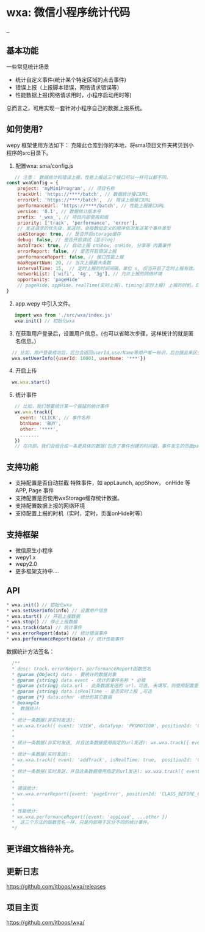 wxa: 微信小程序统计代码
==============================

<a href="https://github.com/itboos/">
    <img src="https://img.shields.io/badge/-wx原生小程序-brightgreen.svg" alt="">
</a>
<a href="https://github.com/itboos/">
    <img src="https://img.shields.io/badge/-wepy1.0-green.svg" alt="">
</a>
<a href="https://github.com/itboos/">
    <img src="https://img.shields.io/badge/-wepy2.0-brightgreen.svg" alt="">
</a>

基本功能
----------------

一些常见统计场景

* 统计自定义事件(统计某个特定区域的点击事件)
* 错误上报（上报脚本错误，网络请求错误等）
* 性能数据上报(网络请求用时，小程序启动用时等)

总而言之，可用实现一套针对小程序自己的数据上报系统。



如何使用?
----------------
wepy 框架使用方法如下：
克隆此仓库到你的本地，将sma项目文件夹拷贝到小程序的src目录下。
1. 配置wxa: sma/config.js
```javascript
   // 注意： 数据统计和错误上报，性能上报这三个接口可以一样可以都不同。
const wxaConfig = {
    project: 'myMiniProgram', // 项目名称
    trackUrl: 'https://****/batch', // 数据统计接口URL
    errorUrl: 'https://****/batch',  // 错误上报接口URL
    performanceUrl: 'https://****/batch', // 性能上报接口URL
    version: '0.1', // 数据统计版本号
    prefix: '_wxa_', // 项目内部使用前缀
    priority: ['track', 'performance', 'error'], 
    // 发送请求的优先级，发送时，会按数组定义的顺序依次发送某个事件类型
    useStorage: true, // 是否开启storage缓存
    debug: false, // 是否开启调试（显示log）
    autoTrack: true, // 自动上报 onShow, onHide, 分享等 内置事件
    errorReport: false, // 是否开启错误上报
    performanceReport: false, // 接口性能上报
    maxReportNum: 20, // 当次上报最大条数
    intervalTime: 15,  // 定时上报的时间间隔，单位 s, 仅当开启了定时上报有效。
    networkList: ['wifi', '4g', '3g'], // 允许上报的网络环境
    opportunity: 'pageHide' 
    // pageHide、appHide、realTime(实时上报)、timing(定时上报) 上报的时机，四选一
}
```
2. app.wepy 中引入文件。
```javascript
   import wxa from './src/wxa/index.js'
   wxa.init() // 初始化wxa
```
3. 在获取用户登录后，设置用户信息。(也可以省略次步骤，这样统计的就是匿名信息。)
``` javascript
  // 比如，用户登录成功后，后台会返回userId,userName等用户唯一标识，后台据此来区分某个独立的用户。
  wxa.setUserInfo({userId: 10001, userName: '***'})
```
4. 开启上传
``` javascript
  wx.wxa.start()
```

5. 统计事件
``` javascript
   // 比如，我们想要统计某一个按钮的统计事件
   wx.wxa.track({
     event: 'CLICK', // 事件名称
     btnName: 'BUY',
     other: '****',
     .......
   })
   // 在内部，我们会组合成一条更具体的数据(包含了事件创建的时间戳，事件发生的页面path, 以及系统信息等。)，然后存入log数组中，等到上报时机到了，我们就会统一上报数据。

```

支持功能
----------------

* 支持配置是否自动拦截 特殊事件，如 appLaunch, appShow， onHide 等APP, Page 事件
* 支持配置是否使用wxStorage缓存统计数据。
* 支持配置数据上报的网络环境
* 支持配置上报的时机（实时，定时，页面onHide时等）

支持框架
----------------
* 微信原生小程序
* wepy1.x
* wepy2.0
* 更多框架支持中....

API
----------------
``` javascript
* wxa.init() // 初始化wxa
* wxa.setUserInfo(info) // 设置用户信息
* wxa.start() // 开启上报数据
* wxa.stop() // 停止上报数据
* wxa.track(data) // 统计事件
* wxa.errorReport(data) // 统计错误事件
* wxa.performanceReport(data) // 统计性能事件
```

数据统计方法签名：

```javascript
  /**
  * desc: track、errorReport、performanceReport函数签名
  * @param {Object} data - 要统计的数据对象
  * @param {string} data.event - 统计的事件名称 * 必填
  * @param {string} data.url - 此条数据发送的 url，可选, 未填写，则使用配置里对应事件指定的url
  * @param {string} data.isRealTime - 是否实时上报 ,可选
  * @param {*} data.other -统计的其它数据
  * @example
  *  数据统计:
  *  
  * 统计一条数据(非实时发送): 
  * wx.wxa.track({ event: 'VIEW', dataTyep: 'PROMOTION', positionId: 'CLASS_BEFORE_OPEN', idpromotionId: '545' })
  *        
  * 
  * 统计一条数据(非实时发送, 并且这条数据使用指定的url发送): wx.wxa.track({ event: 'addTrack', url: '****', positionId: 'CLASS_BEFORE_OPEN', idpromotionId: '545', ...other })
  * 
  * 统计一条数据(实时发送): 
  * wx.wxa.track({ event: 'addTrack', isRealTime: true,  positionId: 'CLASS_BEFORE_OPEN', idpromotionId: '545', ...other })
  * 
  * 统计一条数据(实时发送，并且这条数据使用指定的url发送): wx.wxa.track({ event: 'addTrack', isRealTime: true, url: '*****', positionId: 'CLASS_BEFORE_OPEN', idpromotionId: '545', ...other })
  *  
  * 
  * 错误统计: 
  * wx.wxa.errorReport({event: 'pageError', positionId: 'CLASS_BEFORE_OPEN', idpromotionId: '545', ...other })
  *  
  * 
  * 性能统计: 
  * wx.wxa.performanceReport({event: 'appLoad', ...other })
  *  这三个方法的函数签名一样，只是内部用于区分不同的统计事件。
  */
```
更详细文档待补充。
----------------

更新日志
----------------

https://github.com/itboos/wxa/releases

项目主页
----------------

https://github.com/itboos/wxa/